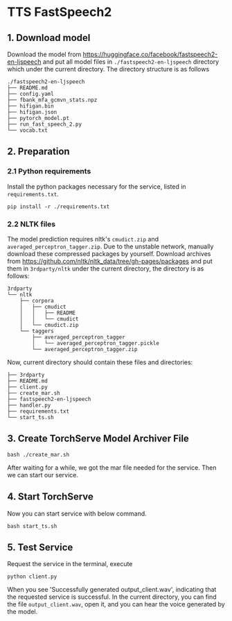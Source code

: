 # TTS FastSpeech2

## 1. Download model

Download the model from https://huggingface.co/facebook/fastspeech2-en-ljspeech and put all model files
in `./fastspeech2-en-ljspeech` directory which under the current directory. The directory structure is as follows


```text
./fastspeech2-en-ljspeech
├── README.md
├── config.yaml
├── fbank_mfa_gcmvn_stats.npz
├── hifigan.bin
├── hifigan.json
├── pytorch_model.pt
├── run_fast_speech_2.py
└── vocab.txt
```

## 2. Preparation

### 2.1 Python requirements

Install the python packages necessary for the service, listed in `requirements.txt`. 

```shell
pip install -r ./requirements.txt
```

### 2.2 NLTK files

The model prediction requires nltk's `cmudict.zip` and `averaged_perceptron_tagger.zip`. Due to the unstable network, manually download these compressed packages by yourself.
Download archives from https://github.com/nltk/nltk_data/tree/gh-pages/packages and put them in `3rdparty/nltk` under the current directory, the directory is as follows:

```text
3rdparty
└── nltk
    ├── corpora
    │   ├── cmudict
    │   │   ├── README
    │   │   └── cmudict
    │   └── cmudict.zip
    └── taggers
        ├── averaged_perceptron_tagger
        │   └── averaged_perceptron_tagger.pickle
        └── averaged_perceptron_tagger.zip
```

Now, current directory should contain these files and directories:
```text
├── 3rdparty
├── README.md
├── client.py
├── create_mar.sh
├── fastspeech2-en-ljspeech
├── handler.py
├── requirements.txt
└── start_ts.sh
```

## 3. Create TorchServe Model Archiver File

```shell
bash ./create_mar.sh
```
After waiting for a while, we got the mar file needed for the service. Then we can start our service.

## 4. Start TorchServe

Now you can start service with below command.
```shell
bash start_ts.sh
```

## 5. Test Service

Request the service in the terminal, execute 
```shell
python client.py
```
When you see 'Successfully generated output_client.wav', indicating that the requested service is successful. In the current directory, you can find the file `output_client.wav`, open it, and you can hear the voice generated by the model.